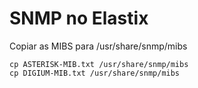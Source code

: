 SNMP no Elastix
===============

Copiar as MIBS para /usr/share/snmp/mibs 
```
cp ASTERISK-MIB.txt /usr/share/snmp/mibs
cp DIGIUM-MIB.txt /usr/share/snmp/mibs
```


